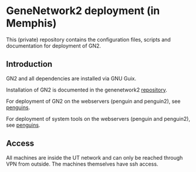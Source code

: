 # GeneNetwork2 deployment (in Memphis)

This (private) repository contains the configuration files, scripts
and documentation for deployment of GN2.

## Introduction

GN2 and all dependencies are installed via GNU Guix.

Installation of GN2 is documented in the genenetwork2
[repository](https://github.com/genenetwork/genenetwork2/blob/master/doc/README.org).

For deployment of GN2 on the webservers (penguin and penguin2), see
[penguins](./doc/gn2_on_penguin.org).

For deployment of system tools on the webservers (penguin and penguin2), see
[penguins](./doc/system_tools.org).


## Access

All machines are inside the UT network and can only be reached through
VPN from outside. The machines themselves have ssh access.
